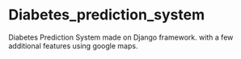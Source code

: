 # Diabetes_prediction_system
Diabetes Prediction System made on Django framework. with a few additional features using google maps.
